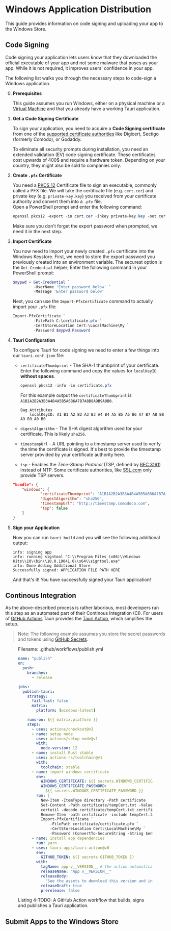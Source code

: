 # Windows Application Distribution

This guide provides information on code signing and uploading your app
to the Windows Store.

## Code Signing

Code signing your application lets users know that they downloaded the
official executable of your app and not some malware that poses as
your app. While it is not required, it improves users' confidence in
your app.

<!-- TODO: maybe mention EV signing which removes the annoying prompts too. can be only done on an actual windows machine with a hardware token tho -->

The following list walks you through the necessary steps to code-sign
a Windows application.

0. **Prerequisites**

   This guide assumes you run Windows, either on a physical machine or
   a [Virtual Machine] and that you already have a working Tauri
   application.

1. **Get a Code Signing Certificate**

   To sign your application, you need to acquire a **Code Signing
   certificate** from one of the [supported certificate authorities]
   like Digicert, Sectigo (formerly Comodo), or Godaddy.

   To eliminate all security prompts during installation, you need an
   extended validation (EV) code signing certificate. These
   certificates cost upwards of 400$ and require a hardware token.
   Depending on your country, they might also be sold to companies
   only.

2. **Create `.pfx` Certificate**

   You need a [PKCS 12] Certificate file to sign an executable,
   commonly called a PFX file. We will take the certificate file (e.g.
   `cert.cer`) and private key (e.g. `private-key.key`) you received
   from your certificate authority and convert them into a `.pfx`
   file. <br> Open a PowerShell prompt and enter the following
   command:

   ```powershell
   openssl pkcs12 -export -in cert.cer -inkey private-key.key -out certificate.pfx
   ```

   Make sure you don't forget the export password when prompted, we
   need it in the next step.

3. **Import Certificate**

   You now need to import your newly created `.pfx` certificate into
   the Windows Keystore. First, we need to store the export password
   you previously created into an environment variable. The securest
   option is the `Get-Credential` helper; Enter the following command
   in your PowerShell prompt:

   ```powershell
   $mypwd = Get-Credential `
            -UserName 'Enter password below' `
            -Message 'Enter password below'
   ```

   Next, you can use the `Import-PfxCertificate` command to actually
   import your `.pfx` file:

   ```powershell
   Import-PfxCertificate `
            -FilePath C:\certificate.pfx `
            -CertStoreLocation Cert:\LocalMachine\My `
            -Password $mypwd.Password
   ```

4. **Tauri Configuration**

   To configure Tauri for code signing we need to enter a few things
   into our `tauri.conf.json` file:

   - `certificateThumbprint` - The SHA-1 thumbprint of your
     certificate. Enter the following command and copy the values for
     `localKeyID` **without spaces**.

     ```powershell
     openssl pkcs12 -info -in certificate.pfx
     ```

     For this example output the `certificateThumbprint` is <br>
     `A1B1A2B2A3B3A4B4A5B5A6B6A7B7A8B8A9B9A0B0`.

     ```text
     Bag Attributes
         localKeyID: A1 B1 A2 B2 A3 B3 A4 B4 A5 B5 A6 B6 A7 B7 A8 B8 A9 B9 A0 B0
     ```

   - `digestAlgorithm` - The SHA digest algorithm used for your
     certificate. This is likely `sha256`.
   - `timestampUrl` - A URL pointing to a timestamp server used to
     verify the time the certificate is signed. It's best to provide
     the timestamp server provided by your certificate authority here.
   - `tsp` - Enables the _Time-Stamp Protocol_ (TSP, defined by [RFC
     3161]) instead of NTP. Some certificate authorities, like
     [SSL.com] only provide TSP servers.

   ```json
   "bundle": {
       "windows": {
               "certificateThumbprint": "A1B1A2B2A3B3A4B4A5B5A6B6A7B7A8B8A9B9A0B0",
               "digestAlgorithm": "sha256",
               "timestampUrl": "http://timestamp.comodoca.com",
               "tsp": false
       }
   }
   ```

5. **Sign your Application**

   Now you can run `tauri build` and you will see the following
   additional output:

   ```text
   info: signing app
   info: running signtool "C:\\Program Files (x86)\\Windows Kits\\10\\bin\\10.0.19041.0\\x64\\signtool.exe"
   info: Done Adding Additional Store
   Successfully signed: APPLICATION FILE PATH HERE
   ```

   And that's it! You have successfully signed your Tauri application!

## Continous Integration

As the above-described process is rather laborious, most developers
run this step as an automated part of their Continous Integration
(CI). For users of [GitHub Actions] Tauri provides the [Tauri Action],
which simplifies the setup.

> Note: The following example assumes you store the secret passwords
> and tokens using [GitHub Secrets].

<figure>

Filename: .github/workflows/publish.yml

```yaml
name: "publish"
on:
  push:
    branches:
      - release

jobs:
  publish-tauri:
    strategy:
      fail-fast: false
      matrix:
        platform: [windows-latest]

    runs-on: ${{ matrix.platform }}
    steps:
      - uses: actions/checkout@v2
      - name: setup node
        uses: actions/setup-node@v1
        with:
          node-version: 12
      - name: install Rust stable
        uses: actions-rs/toolchain@v1
        with:
          toolchain: stable
      - name: import windows certificate
        env:
          WINDOWS_CERTIFICATE: ${{ secrets.WINDOWS_CERTIFICATE }}
          WINDOWS_CERTIFICATE_PASSWORD:
            ${{ secrets.WINDOWS_CERTIFICATE_PASSWORD }}
        run: |
          New-Item -ItemType directory -Path certificate
          Set-Content -Path certificate/tempCert.txt -Value $env:WINDOWS_CERTIFICATE
          certutil -decode certificate/tempCert.txt certificate/certificate.pfx
          Remove-Item -path certificate -include tempCert.txt
          Import-PfxCertificate `
              -FilePath certificate/certificate.pfx `
              -CertStoreLocation Cert:\LocalMachine\My `
              -Password (ConvertTo-SecureString -String $env:WINDOWS_CERTIFICATE_PASSWORD -Force -AsPlainText)
      - name: install app dependencies
        run: yarn
      - uses: tauri-apps/tauri-action@v0
        env:
          GITHUB_TOKEN: ${{ secrets.GITHUB_TOKEN }}
        with:
          tagName: app-v__VERSION__ # the action automatically replaces \_\_VERSION\_\_ with the app version
          releaseName: "App v__VERSION__"
          releaseBody:
            "See the assets to download this version and install."
          releaseDraft: true
          prerelease: false
```

<figcaption>Listing 4-TODO: A GitHub Action workflow that builds, signs and publishes a Tauri application.</figcaption>
</figure>

## Submit Apps to the Windows Store

[pkcs 12]: https://en.wikipedia.org/wiki/PKCS_12
[rfc 3161]: https://datatracker.ietf.org/doc/html/rfc3161
[ssl.com]: https://www.ssl.com/
[github actions]: https://github.com/features/actions
[tauri action]: https://github.com/tauri-apps/tauri-action
[github secrets]:
  https://docs.github.com/en/actions/reference/encrypted-secrets
[supported certificate authorities]:
  https://docs.microsoft.com/en-us/windows-hardware/drivers/dashboard/get-a-code-signing-certificate#extended-validation-code-signing-certificates
[virtual machine]: ../development/vms.md

